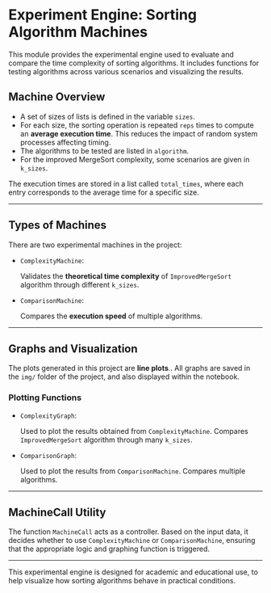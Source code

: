 # **Experiment Engine: Sorting Algorithm Machines**

This module provides the experimental engine used to evaluate and compare the time complexity of sorting algorithms. It includes functions for testing algorithms across various scenarios and visualizing the results.

## **Machine Overview**

- A set of sizes of lists is defined in the variable `sizes`.
- For each size, the sorting operation is repeated `reps` times to compute an **average execution time**. This reduces the impact of random system processes affecting timing.
- The algorithms to be tested are listed in `algorithm`.
- For the improved MergeSort complexity, some scenarios are given in `k_sizes`.

The execution times are stored in a list called `total_times`, where each entry corresponds to the average time for a specific size.

---

## **Types of Machines**

There are two experimental machines in the project:

- `ComplexityMachine`:

  Validates the **theoretical time complexity** of `ImprovedMergeSort` algorithm through different `k_sizes`.

- `ComparisonMachine`:

  Compares the **execution speed** of multiple algorithms.

---

## **Graphs and Visualization**

The plots generated in this project are **line plots**.. All graphs are saved in the `img/` folder of the project, and also displayed within the notebook.

### **Plotting Functions**

- `ComplexityGraph`:

  Used to plot the results obtained from `ComplexityMachine`. Compares `ImprovedMergeSort` algorithm through many `k_sizes`.

- `ComparisonGraph`:  

  Used to plot the results from `ComparisonMachine`. Compares multiple algorithms.

---

## **MachineCall Utility**

The function `MachineCall` acts as a controller. Based on the input data, it decides whether to use `ComplexityMachine` or `ComparisonMachine`, ensuring that the appropriate logic and graphing function is triggered.

---

This experimental engine is designed for academic and educational use, to help visualize how sorting algorithms behave in practical conditions.